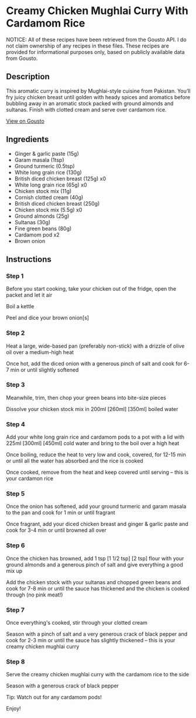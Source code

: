 # Creamy Chicken Mughlai Curry With Cardamom Rice

NOTICE: All of these recipes have been retrieved from the Gousto API. I do not claim ownership of any recipes in these files. These recipes are provided for informational purposes only, based on publicly available data from Gousto.

## Description

This aromatic curry is inspired by Mughlai-style cuisine from Pakistan. You’ll fry juicy chicken breast until golden with heady spices and aromatics before bubbling away in an aromatic stock packed with ground almonds and sultanas. Finish with clotted cream and serve over cardamom rice. 


[View on Gousto](https://www.gousto.co.uk/recipes/cookbook/creamy-chicken-mughlai-curry-with-cardamom-rice)

## Ingredients

- Ginger & garlic paste (15g)
- Garam masala (1tsp)
- Ground turmeric (0.5tsp)
- White long grain rice (130g)
- British diced chicken breast (125g) x0
- White long grain rice (65g) x0
- Chicken stock mix (11g)
- Cornish clotted cream (40g)
- British diced chicken breast (250g)
- Chicken stock mix (5.5g) x0
- Ground almonds (25g)
- Sultanas (30g)
- Fine green beans (80g)
- Cardamom pod x2
- Brown onion

## Instructions


### Step 1

Before you start cooking, take your chicken out of the fridge, open the packet and let it air

Boil a kettle

Peel and dice your brown onion[s]


### Step 2

Heat a large, wide-based pan (preferably non-stick) with a drizzle of olive oil over a medium-high heat

Once hot, add the diced onion with a generous pinch of salt and cook for 6-7 min or until slightly softened


### Step 3

Meanwhile, trim, then chop your green beans into bite-size pieces

Dissolve your chicken stock mix in 200ml <span class="text-purple">[260ml] </span><span class="text-danger">[350ml] </span>boiled water


### Step 4

Add your white long grain rice and cardamom pods to a pot with a lid with 225ml <span class="text-purple">[300ml]</span> <span class="text-danger">[450ml] </span>cold water and bring to the boil over a high heat

Once boiling, reduce the heat to very low and cook, covered, for 12-15 min or until all the water has absorbed and the rice is cooked

Once cooked, remove from the heat and keep covered until serving – this is your cardamon rice


### Step 5

Once the onion has softened, add your ground turmeric and garam masala to the pan and cook for 1 min or until fragrant

Once fragrant, add your diced chicken breast and ginger & garlic paste and cook for 3-4 min or until browned all over


### Step 6

Once the chicken has browned, add 1 tsp <span class="text-purple">[1 1/2 tsp] </span><span class="text-danger">[2 tsp] </span>flour with your ground almonds and a generous pinch of salt and give everything a good mix up

Add the chicken stock with your sultanas and chopped green beans and cook for 7-8 min or until the sauce has thickened and the chicken is cooked through (no pink meat!)


### Step 7

Once everything's cooked, stir through your clotted cream

Season with a pinch of salt and a very generous crack of black pepper and cook for 2-3 min or until the sauce has slightly thickened – this is your creamy chicken mughlai curry

### Step 8

Serve the creamy chicken mughlai curry with the cardamom rice to the side

Season with a generous crack of black pepper

Tip: Watch out for any cardamom pods!

Enjoy!

